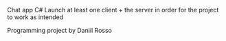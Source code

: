 Chat app C#
Launch at least one client + the server in order for the project to work as intended


Programming project by Daniil Rosso
